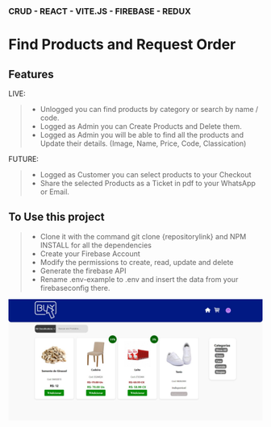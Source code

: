 ### CRUD - REACT - VITE.JS - FIREBASE - REDUX
# Find Products and Request Order
## Features

LIVE:
> - Unlogged you can find products by category or search by name / code.
> - Logged as Admin you can Create Products and Delete them.
> - Logged as Admin you will be able to find all the products and Update their details. (Image, Name, Price, Code, Classication)

FUTURE:
> - Logged as Customer you can select products to your Checkout
> - Share the selected Products as a Ticket in pdf to your WhatsApp or Email.

## To Use this project
> - Clone it with the command git clone {repositorylink} and NPM INSTALL for all the dependencies
> - Create your Firebase Account
> - Modify the permissions to create, read, update and delete
> - Generate the firebase API
> - Rename .env-example to .env and insert the data from your firebaseconfig there.

![Print](src/assets/print.jpeg)